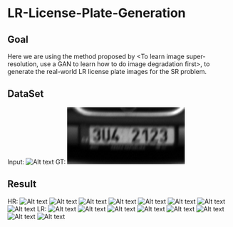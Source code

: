 # LR-License-Plate-Generation
## Goal
Here we are using the method proposed by <To learn image super-resolution, use a GAN to learn how to do image degradation first>, to generate the real-world LR license plate images for the SR problem.
## DataSet
Input:
![Alt text](/src/training-demo/I1_000_deblur.png)
GT:
![Alt text](/src/training-demo/I1_000.png)
## Result
HR:
![Alt text](/src/GT-hr/I1_000_deblur.png)
![Alt text](/src/GT-hr/I1_001_deblur.png)
![Alt text](/src/GT-hr/I1_002_deblur.png)
![Alt text](/src/GT-hr/I1_003_deblur.png)
![Alt text](/src/GT-hr/I1_004_deblur.png)
![Alt text](/src/GT-hr/I1_005_deblur.png)
![Alt text](/src/GT-hr/I1_006_deblur.png)
![Alt text](/src/GT-hr/I1_007_deblur.png)
LR:
![Alt text](/src/GT-hr/I1_000.png)
![Alt text](/src/GT-hr/I1_001.png)
![Alt text](/src/GT-hr/I1_002.png)
![Alt text](/src/GT-hr/I1_003.png)
![Alt text](/src/GT-hr/I1_004.png)
![Alt text](/src/GT-hr/I1_005.png)
![Alt text](/src/GT-hr/I1_006.png)
![Alt text](/src/GT-hr/I1_007.png)
